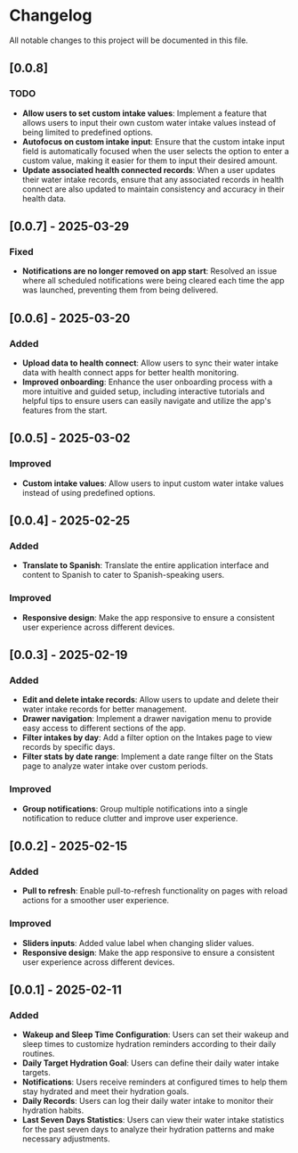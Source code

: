 # Changelog

All notable changes to this project will be documented in this file.

## [0.0.8]

### TODO
- **Allow users to set custom intake values**: Implement a feature that allows users to input their own custom water intake values instead of being limited to predefined options.
- **Autofocus on custom intake input**: Ensure that the custom intake input field is automatically focused when the user selects the option to enter a custom value, making it easier for them to input their desired amount.
- **Update associated health connected records**: When a user updates their water intake records, ensure that any associated records in health connect are also updated to maintain consistency and accuracy in their health data.

## [0.0.7] - 2025-03-29

### Fixed
- **Notifications are no longer removed on app start**: Resolved an issue where all scheduled notifications were being cleared each time the app was launched, preventing them from being delivered.

## [0.0.6] - 2025-03-20

### Added
- **Upload data to health connect**: Allow users to sync their water intake data with health connect apps for better health monitoring.
- **Improved onboarding**: Enhance the user onboarding process with a more intuitive and guided setup, including interactive tutorials and helpful tips to ensure users can easily navigate and utilize the app's features from the start.

## [0.0.5] - 2025-03-02

### Improved
- **Custom intake values**: Allow users to input custom water intake values instead of using predefined options.

## [0.0.4] - 2025-02-25

### Added
- **Translate to Spanish**: Translate the entire application interface and content to Spanish to cater to Spanish-speaking users.

### Improved
- **Responsive design**: Make the app responsive to ensure a consistent user experience across different devices.

## [0.0.3] - 2025-02-19

### Added
- **Edit and delete intake records**: Allow users to update and delete their water intake records for better management.
- **Drawer navigation**: Implement a drawer navigation menu to provide easy access to different sections of the app.
- **Filter intakes by day**: Add a filter option on the Intakes page to view records by specific days.
- **Filter stats by date range**: Implement a date range filter on the Stats page to analyze water intake over custom periods.

### Improved
- **Group notifications**: Group multiple notifications into a single notification to reduce clutter and improve user experience.

## [0.0.2] - 2025-02-15

### Added
- **Pull to refresh**: Enable pull-to-refresh functionality on pages with reload actions for a smoother user experience.

### Improved
- **Sliders inputs**: Added value label when changing slider values.
- **Responsive design**: Make the app responsive to ensure a consistent user experience across different devices.

## [0.0.1] - 2025-02-11

### Added
- **Wakeup and Sleep Time Configuration**: Users can set their wakeup and sleep times to customize hydration reminders according to their daily routines.
- **Daily Target Hydration Goal**: Users can define their daily water intake targets.
- **Notifications**: Users receive reminders at configured times to help them stay hydrated and meet their hydration goals.
- **Daily Records**: Users can log their daily water intake to monitor their hydration habits.
- **Last Seven Days Statistics**: Users can view their water intake statistics for the past seven days to analyze their hydration patterns and make necessary adjustments.
